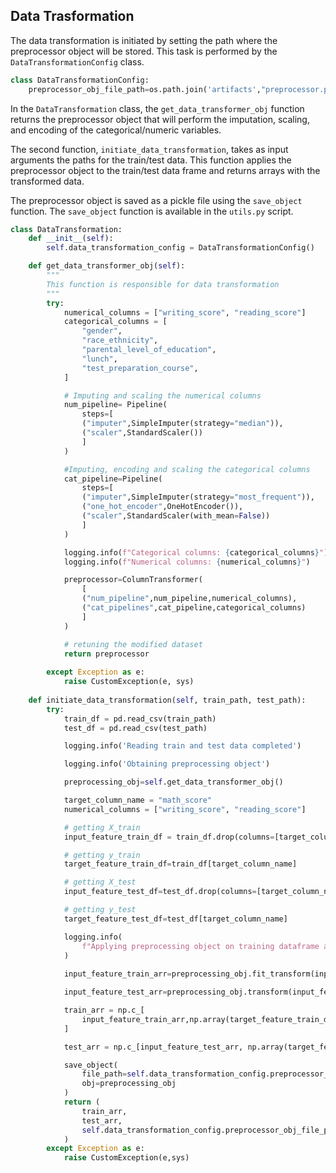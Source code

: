 ## Data Trasformation

The data transformation is initiated by setting the path where the preprocessor object will be stored. This task is performed by the `DataTransformationConfig` class.

```python
class DataTransformationConfig:
    preprocessor_obj_file_path=os.path.join('artifacts',"preprocessor.pkl")
```

In the `DataTransformation` class, the `get_data_transformer_obj` function returns the preprocessor object that will perform the imputation, scaling, and encoding of the categorical/numeric variables.

The second function, `initiate_data_transformation`, takes as input arguments the paths for the train/test data. This function applies the preprocessor object to the train/test data frame and returns arrays with the transformed data. 

The preprocessor object is saved as a pickle file using the `save_object` function. The `save_object` function is available in the `utils.py` script.

```python
class DataTransformation:
    def __init__(self):
        self.data_transformation_config = DataTransformationConfig()

    def get_data_transformer_obj(self):
        """
        This function is responsible for data transformation
        """
        try:
            numerical_columns = ["writing_score", "reading_score"]
            categorical_columns = [
                "gender",
                "race_ethnicity",
                "parental_level_of_education",
                "lunch",
                "test_preparation_course",
            ]

            # Imputing and scaling the numerical columns
            num_pipeline= Pipeline(
                steps=[
                ("imputer",SimpleImputer(strategy="median")),
                ("scaler",StandardScaler())
                ]
            )

            #Imputing, encoding and scaling the categorical columns
            cat_pipeline=Pipeline(
                steps=[
                ("imputer",SimpleImputer(strategy="most_frequent")),
                ("one_hot_encoder",OneHotEncoder()),
                ("scaler",StandardScaler(with_mean=False))
                ]
            )

            logging.info(f"Categorical columns: {categorical_columns}")
            logging.info(f"Numerical columns: {numerical_columns}") 

            preprocessor=ColumnTransformer(
                [
                ("num_pipeline",num_pipeline,numerical_columns),
                ("cat_pipelines",cat_pipeline,categorical_columns)
                ]
            )  

            # retuning the modified dataset
            return preprocessor
        
        except Exception as e:
            raise CustomException(e, sys)
    
    def initiate_data_transformation(self, train_path, test_path):
        try:
            train_df = pd.read_csv(train_path)
            test_df = pd.read_csv(test_path) 

            logging.info('Reading train and test data completed')

            logging.info('Obtaining preprocessing object')

            preprocessing_obj=self.get_data_transformer_obj()

            target_column_name = "math_score"
            numerical_columns = ["writing_score", "reading_score"]

            # getting X_train
            input_feature_train_df = train_df.drop(columns=[target_column_name],axis=1)

            # getting y_train
            target_feature_train_df=train_df[target_column_name]

            # getting X_test
            input_feature_test_df=test_df.drop(columns=[target_column_name],axis=1)

            # getting y_test 
            target_feature_test_df=test_df[target_column_name]

            logging.info(
                f"Applying preprocessing object on training dataframe and testing dataframe."
            )
        
            input_feature_train_arr=preprocessing_obj.fit_transform(input_feature_train_df)

            input_feature_test_arr=preprocessing_obj.transform(input_feature_test_df)

            train_arr = np.c_[
                input_feature_train_arr,np.array(target_feature_train_df)
            ]

            test_arr = np.c_[input_feature_test_arr, np.array(target_feature_test_df)]

            save_object(
                file_path=self.data_transformation_config.preprocessor_obj_file_path,
                obj=preprocessing_obj
            )
            return (
                train_arr,
                test_arr,
                self.data_transformation_config.preprocessor_obj_file_path,
            )
        except Exception as e:
            raise CustomException(e,sys)
```